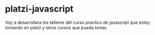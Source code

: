 # platzi-javascript
Voy a desarrollara los talleres del curso practico de javascript que estoy tomando en platzi y otros cursos que pueda tomar.
